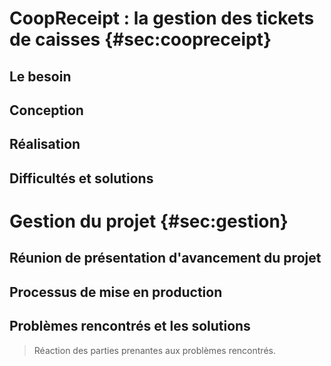 # CoopReceipt : la gestion des tickets de caisses {#sec:coopreceipt}

## Le besoin

## Conception

## Réalisation

## Difficultés et solutions


# Gestion du projet {#sec:gestion}

## Réunion de présentation d'avancement du projet

## Processus de mise en production

## Problèmes rencontrés et les solutions

> Réaction des parties prenantes aux problèmes rencontrés.
